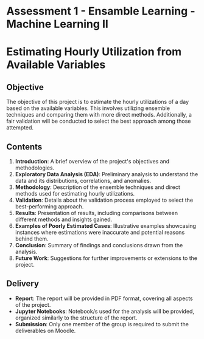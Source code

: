 # Assessment 1 - Ensamble Learning - Machine Learning II

# Estimating Hourly Utilization from Available Variables

## Objective
The objective of this project is to estimate the hourly utilizations of a day based on the available variables. This involves utilizing ensemble techniques and comparing them with more direct methods. Additionally, a fair validation will be conducted to select the best approach among those attempted.

## Contents
1. **Introduction**: A brief overview of the project's objectives and methodologies.
2. **Exploratory Data Analysis (EDA)**: Preliminary analysis to understand the data and its distributions, correlations, and anomalies.
3. **Methodology**: Description of the ensemble techniques and direct methods used for estimating hourly utilizations.
4. **Validation**: Details about the validation process employed to select the best-performing approach.
5. **Results**: Presentation of results, including comparisons between different methods and insights gained.
6. **Examples of Poorly Estimated Cases**: Illustrative examples showcasing instances where estimations were inaccurate and potential reasons behind them.
7. **Conclusion**: Summary of findings and conclusions drawn from the analysis.
8. **Future Work**: Suggestions for further improvements or extensions to the project.

## Delivery
- **Report**: The report will be provided in PDF format, covering all aspects of the project.
- **Jupyter Notebooks**: Notebook/s used for the analysis will be provided, organized similarly to the structure of the report.
- **Submission**: Only one member of the group is required to submit the deliverables on Moodle.
